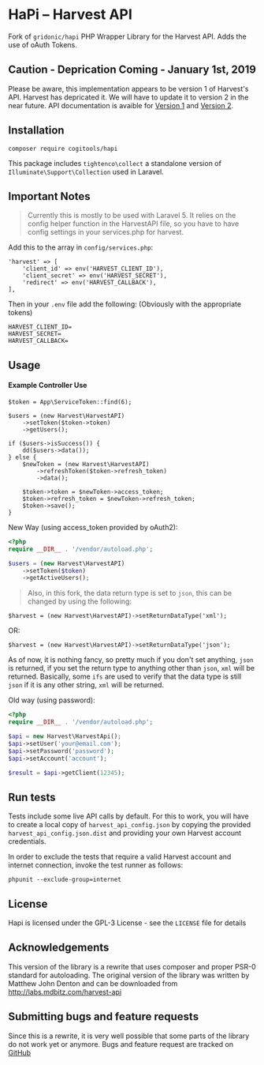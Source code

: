 HaPi – Harvest API
==================

Fork of `gridonic/hapi` PHP Wrapper Library for the Harvest API. Adds the use of oAuth Tokens.

Caution - Deprication Coming - January 1st, 2019
-----
Please be aware, this implementation appears to be version 1 of Harvest's API. Harvest has depricated it.
We will have to update it to version 2 in the near future.
API documentation is avaible for
[Version 1](https://help.getharvest.com/api-v1/) and
[Version 2](https://help.getharvest.com/api-v2/).


Installation
-----

`composer require cogitools/hapi`

This package includes `tightenco\collect` a standalone version of `Illuminate\Support\Collection` used in Laravel.

Important Notes
-----
> Currently this is mostly to be used with Laravel 5. It relies on the config helper function in the HarvestAPI file, so you have to have config settings in your services.php for harvest.

Add this to the array in `config/services.php`:
```
'harvest' => [
    'client_id' => env('HARVEST_CLIENT_ID'),
    'client_secret' => env('HARVEST_SECRET'),
    'redirect' => env('HARVEST_CALLBACK'),
],
```

Then in your `.env` file add the following: (Obviously with the appropriate tokens)
```
HARVEST_CLIENT_ID=
HARVEST_SECRET=
HARVEST_CALLBACK=
```


Usage
-----

#### Example Controller Use
```
$token = App\ServiceToken::find(6);
    
$users = (new Harvest\HarvestAPI)
    ->setToken($token->token)
    ->getUsers();

if ($users->isSuccess()) {
    dd($users->data());
} else {
    $newToken = (new Harvest\HarvestAPI)
        ->refreshToken($token->refresh_token)
        ->data();

    $token->token = $newToken->access_token;
    $token->refresh_token = $newToken->refresh_token;
    $token->save();
}
```




New Way (using access_token provided by oAuth2):

```php
<?php
require __DIR__ . '/vendor/autoload.php';

$users = (new Harvest\HarvestAPI)
    ->setToken($token)
    ->getActiveUsers();
```

> Also, in this fork, the data return type is set to `json`, this can be changed by using the following:

```
$harvest = (new Harvest\HarvestAPI)->setReturnDataType('xml');
```
OR:
```
$harvest = (new Harvest\HarvestAPI)->setReturnDataType('json');
```

As of now, it is nothing fancy, so pretty much if you don't set anything, `json` is returned, if you set the return type to anything other than `json`, `xml` will be returned. Basically, some `ifs` are used to verify that the data type is still `json` if it is any other string, `xml` will be returned.

Old way (using password):
```php
<?php
require __DIR__ . '/vendor/autoload.php';

$api = new Harvest\HarvestApi();
$api->setUser('your@email.com');
$api->setPassword('password');
$api->setAccount('account');

$result = $api->getClient(12345);
```

Run tests
---------

Tests include some live API calls by default. For this to work, you will have to create a local copy of
```harvest_api_config.json``` by copying the provided ```harvest_api_config.json.dist``` and providing your own
Harvest account credentials.

In order to exclude the tests that require a valid Harvest account and internet connection, invoke the test runner
as follows:

    phpunit --exclude-group=internet

License
-------

Hapi is licensed under the GPL-3 License - see the `LICENSE` file for details

Acknowledgements
----------------

This version of the library is a rewrite that uses composer and proper PSR-0 standard
for autoloading. The original version of the library was written by Matthew John Denton
and can be downloaded from http://labs.mdbitz.com/harvest-api

Submitting bugs and feature requests
------------------------------------

Since this is a rewrite, it is very well possible that some parts of the library
do not work yet or anymore. Bugs and feature request are tracked on [GitHub](https://github.com/cogitools/hapi/issues)
